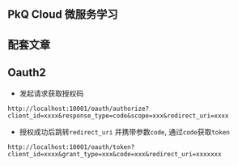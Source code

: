 ## PkQ Cloud 微服务学习

## 配套文章


## Oauth2

- 发起请求获取授权码

```shell
http://localhost:10001/oauth/authorize?client_id=xxxx&response_type=code&scope=xxx&redirect_uri=xxxx
```

- 授权成功后跳转```redirect_uri``` 并携带参数```code```, 通过```code```获取```token```

```
http://localhost:10001/oauth/token?client_id=xxxx&grant_type=xxx&code=xxx&redirect_uri=xxxxxxx
```






